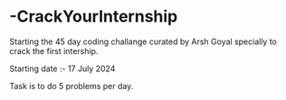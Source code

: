 # -CrackYourInternship

Starting the 45 day coding challange curated by Arsh Goyal specially to crack the first intership.

Starting date :- 17 July 2024

Task is to do 5 problems per day.
